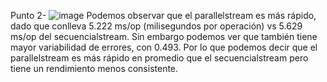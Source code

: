 Punto 2- 
![image](https://github.com/user-attachments/assets/22eb5b46-635c-4029-adc7-ced960b29078)
Podemos observar que el parallelstream es más rápido, dado que conlleva 5.222 ms/op (milisegundos por operación) vs 5.629 ms/op del secuencialstream. Sin embargo podemos ver que también tiene mayor variabilidad de errores, con 0.493. Por lo que podemos decir que el parallelstream es más rápido en promedio que el secuencialstream pero tiene un rendimiento menos consistente.



